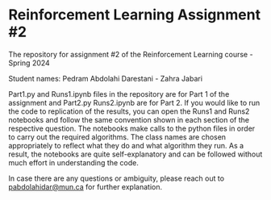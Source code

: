 # Reinforcement Learning Assignment #2
The repository for assignment #2 of the Reinforcement Learning course - Spring 2024

Student names: Pedram Abdolahi Darestani - Zahra Jabari

Part1.py and Runs1.ipynb files in the repository are for Part 1 of the assignment and Part2.py Runs2.ipynb are for Part 2.
If you would like to run the code to replication of the results, you can open the Runs1 and Runs2 notebooks and follow the same convention shown in each section of the respective question. The notebooks make calls to the python files in order to carry out the required algorithms. The class names are chosen appropriately to reflect what they do and what algorithm they run. As a result, the notebooks are quite self-explanatory and can be followed without much effort in understanding the code.

In case there are any questions or ambiguity, please reach out to pabdolahidar@mun.ca for further explanation.
